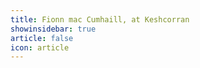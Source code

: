 ```yaml
---
title: Fionn mac Cumhaill, at Keshcorran 
showinsidebar: true 
article: false 
icon: article 
---
```

